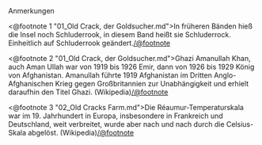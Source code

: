 <div class="anmerkungen">Anmerkungen</div>

<@footnote 1 "01_Old Crack, der Goldsucher.md">In früheren Bänden hieß die Insel noch Schluderrook, in diesem Band heißt sie Schluderrock. Einheitlich auf Schluderrook geändert.</@footnote>

<@footnote 2 "01_Old Crack, der Goldsucher.md">Ghazi Amanullah Khan, auch Aman Ullah war von 1919 bis 1926 Emir, dann von 1926 bis 1929 König von Afghanistan. Amanullah führte 1919 Afghanistan im Dritten Anglo-Afghanischen Krieg gegen Großbritannien zur Unabhängigkeit und erhielt daraufhin den Titel Ghazi. (Wikipedia)</@footnote>

<@footnote 3 "02_Old Cracks Farm.md">Die Réaumur-Temperaturskala war im 19. Jahrhundert in Europa, insbesondere in Frankreich und Deutschland, weit verbreitet, wurde aber nach und nach durch die Celsius-Skala abgelöst. (Wikipedia)</@footnote>
